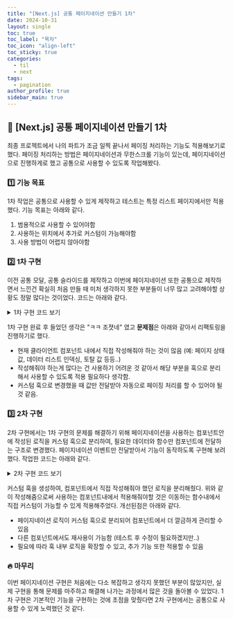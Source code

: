 ```yaml
---
title: "[Next.js] 공통 페이지네이션 만들기 1차"
date: 2024-10-31
layout: single
toc: true
toc_label: "목차"
toc_icon: "align-left"
toc_sticky: true
categories:
  - til
  - next
tags:
  - pagination
author_profile: true
sidebar_main: true
---
```


## :ledger: [Next.js] 공통 페이지네이션 만들기 1차

최종 프로젝트에서 나의 파트가 조금 일찍 끝나서 페이징 처리하는 기능도 적용해보기로 했다. 페이징 처리하는 방법은 페이지네이션과 무한스크롤 기능이 있는데, 페이지네이션으로 진행하게로 했고 공통으로 사용할 수 있도록 작업해봤다.

### :one: 기능 목표

1차 작업은 공통으로 사용할 수 있게 제작하고 테스트는 특정 리스트 페이지에서만 적용했다. 기능 목표는 아래와 같다.

1. 범용적으로 사용할 수 있어야함
2. 사용하는 위치에서 추가로 커스텀이 가능해야함
3. 사용 방법이 어렵지 않아야함

### :two: 1차 구현

이전 공통 모달, 공통 슬라이드를 제작하고 이번에 페이지네이션 또한 공통으로 제작하면서 느낀건 확실히 처음 만들 때 미처 생각하지 못한 부분들이 너무 많고 고려해야할 상황도 정말 많다는 것이었다. 코드는 아래와 같다.

<details>
<summary>1차 구현 코드 보기</summary>
<div markdown="1">

```ts
// CampList.tsx
const CampList = ({ camps, itemsPerPage }: CampListProps) => {
  const [page, setPage] = useState<number>(1);

  const firstItems = (page - 1) * itemsPerPage;
  const lastItems = page * itemsPerPage;
  const currentItems = camps.slice(firstItems, lastItems);
  const totalPages = Math.round(camps.length / itemsPerPage);

  const handleMovePagePrev = () => {
    if (page <= 1) return false;
    setPage((prev) => prev - 1);
  };

  const handleMovePageNext = () => {
    if (page == totalPages) return false;
    setPage((prev) => prev + 1);
  };

  return (
    <div className="camp_list">
      <ul className="list_box flex flex-wrap gap-[30px]">
        {currentItems.map((camp) => (
          <li key={camp.contentId} className="w-[calc(25%-30px)]">
            <CampCard camp={camp} />
          </li>
        ))}
      </ul>
      <Pagination
        page={page}
        totalPages={totalPages}
        onMovePagePrev={handleMovePagePrev}
        onMovePageNext={handleMovePageNext}
      />
    </div>
  );
};

// Pagination.tsx
type PaginationProps = {
  page: number;
  totalPages: number;
  onMovePagePrev: () => void;
  onMovePageNext: () => void;
};

const Pagination = ({
  page,
  totalPages,
  onMovePagePrev,
  onMovePageNext,
}: PaginationProps) => {
  return (
    <div className="pagination">
      <button onClick={onMovePagePrev}>이전</button>
      {page} / {totalPages}
      <button onClick={onMovePageNext}>다음</button>
    </div>
  );
};

export default Pagination;
```

</div>
</details>

1차 구현 완료 후 들었던 생각은 "ㅋㅋ 조졋네" 였고 **문제점**은 아래와 같아서 리팩토링을 진행하기로 했다.

- 현재 클라이언트 컴포넌트 내에서 직접 작성해줘야 하는 것이 많음 (예: 페이지 상태값, 데이터 리스트 인덱싱, 토탈 값 등등..)
- 작성해줘야 하는게 많다는 건 사용하기 어려운 것 같아서 해당 부분을 훅으로 분리해서 사용할 수 있도록 적용 필요하다 생각함.
- 커스텀 훅으로 변경했을 때 값만 전달받아 자동으로 페이징 처리를 할 수 있어야 될 것 같음.

### :three: 2차 구현

2차 구현에서는 1차 구현의 문제를 해결하기 위해 페이지네이션을 사용하는 컴포넌트안에 작성된 로직을 커스텀 훅으로 분리하여, 필요한 데이터와 함수만 컴포넌트에 전달하는 구조로 변경했다. 페이지네이션 이벤트만 전달받아서 기능이 동작하도록 구현해 보려 했다. 작업한 코드는 아래와 같다.

<details>
<summary>2차 구현 코드 보기</summary>
<div markdown="1">

```ts
// CampList.tsx
const CampList = ({ camps, itemsPerPage, paramsId }: CampListProps) => {
  const { currentItems, page, totalPages, movePagePrev, movePageNext } =
    usePagination({ items: camps, itemsPerPage, paramsId });
  return (
    <div className="camp_list">
      <Pagination
        page={page}
        totalPages={totalPages}
        onMovePagePrev={movePagePrev}
        onMovePageNext={movePageNext}
      />
    </div>
  );
}

// Pagination.ts
const Pagination = ({
  page,
  totalPages,
  onMovePagePrev,
  onMovePageNext
}: PaginationProps) => {
  return (
    <div className="pagination">
      <button onClick={onMovePagePrev} disabled={page === 1}>
        이전
      </button>
      {page} / {totalPages}
      <button onClick={onMovePageNext} disabled={page === totalPages}>
        다음
      </button>
    </div>
  );
};

export default Pagination;


// pagination.ts
import { useState } from "react";

// 제네릭 타입 사용해서 다양한 타입의 아이템 배열을 받을 수 있도록해줌
type UsePaginationProps<T> = {
  items: T[]; // 페이지네이션할 아이템 배열
  itemsPerPage: number; // 한 페이지에 보여줄 수 있는 아이템 수
  paramsId: string; // 리스트 페이지 params 값
};

const usePagination = <T>({
  items,
  itemsPerPage,
  paramsId
}: UsePaginationProps<T>) => {
  // 현재 페이지 상태를 관리하는 state
  const [page, setPage] = useState<number>(Number(paramsId));
  // 총 페이지 수를 계산 (데이터 총 갯수 / 설정한 페이지 갯수)
  const totalPages = Math.ceil(items.length / itemsPerPage);

  // 현재 페이지에 해당하는 데이터를 계산해줌
  const currentItems = items.slice(
    (page - 1) * itemsPerPage, // 시작 인덱스 => (page - 1)은 배열이 0부터 시작해서 빼줘야함
    page * itemsPerPage // 종료 인덱스 => 페이지가 2면 인덱스 번호 끝은 16임 (itemsPerPage = 8)
  );

  const movePagePrev = () => {
    if (page > 1) {
      setPage((prev) => prev - 1);
    } else {
      // 사카모토 써야함
      alert("첫번째 페이집니다.");
    }
  };

  const movePageNext = () => {
    if (page < totalPages) {
      setPage((prev) => prev + 1);
    } else {
      // 사카모토 써야함
      alert("마지막 페이집니다.");
    }
  };

  return {
    page, // 현재 페이지
    totalPages, // 총 페이지 갯수
    currentItems, // 현재 페이지에 해당하는 아이템
    movePagePrev, // 이전 페이지로 이동하는 함수
    movePageNext // 다음 페이지로 이동하는 함수
  };
};

export default usePagination;
```

</div>
</details>

커스텀 훅을 생성하여, 컴포넌트에서 직접 작성해줘야 했던 로직을 분리해줬다. 위와 같이 작성해줌으로써 사용하는 컴포넌트내에서 적용해줘야할 것은 이동하는 함수내에서 직접 커스텀이 가능할 수 있게 적용해주었다. 개선된점은 아래와 같다.

- 페이지네이션 로직이 커스텀 훅으로 분리되어 컴포넌트에서 더 깔금하게 관리할 수 있음
- 다른 컴포넌트에서도 재사용이 가능함 (테스트 후 수정이 필요하겠지만..)
- 필요에 따라 훅 내부 로직을 확장할 수 있고, 추가 기능 또한 적용할 수 있음

### :fire: 마무리

이번 페이지네이션 구현은 처음에는 다소 복잡하고 생각지 못했던 부분이 많았지만, 실제 구현을 통해 문제를 마주하고 해결해 나가는 과정에서 많은 것을 돌아볼 수 있었다. 1차 구현은 기본적인 기능을 구현하는 것에 초점을 맞췄다면 2차 구현에서는 공통으로 사용할 수 있게 노력했던 것 같다.
